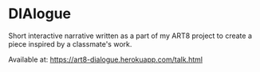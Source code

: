 # DIAlogue
Short interactive narrative written as a part of my ART8 project to create a piece inspired by a classmate's work.

Available at: https://art8-dialogue.herokuapp.com/talk.html

